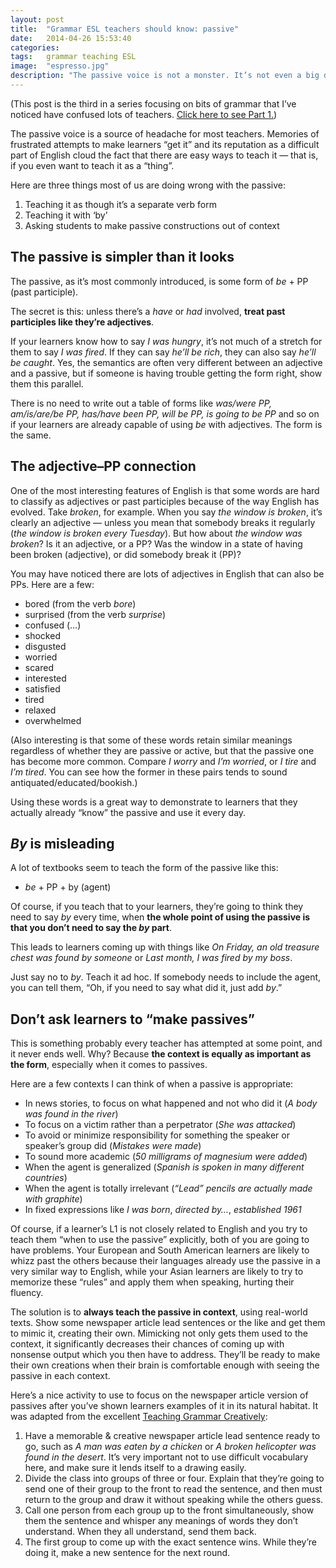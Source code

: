 ```yaml
---
layout: post
title:  "Grammar ESL teachers should know: passive"
date:   2014-04-26 15:53:40
categories:
tags:   grammar teaching ESL
image:  "espresso.jpg"
description: "The passive voice is not a monster. It’s not even a big deal."
---
```


(This post is the third in a series focusing on bits of grammar that I’ve noticed have confused lots of teachers. [Click here to see Part 1.][part1])

The passive voice is a source of headache for most teachers. Memories of frustrated attempts to make learners “get it” and its reputation as a difficult part of English cloud the fact that there are easy ways to teach it &mdash; that is, if you even want to teach it as a “thing”.

Here are three things most of us are doing wrong with the passive:

1. Teaching it as though it’s a separate verb form
2. Teaching it with ‘by’
3. Asking students to make passive constructions out of context

## The passive is simpler than it looks ##

The passive, as it’s most commonly introduced, is some form of *be* + PP (past participle).

The secret is this: unless there’s a *have* or *had* involved, **treat past participles like they’re adjectives**.

If your learners know how to say *I was hungry*, it’s not much of a stretch for them to say *I was fired*. If they can say *he’ll be rich*, they can also say *he’ll be caught*. Yes, the semantics are often very different between an adjective and a passive, but if someone is having trouble getting the form right, show them this parallel.

There is no need to write out a table of forms like *was/were PP, am/is/are/be PP, has/have been PP, will be PP, is going to be PP* and so on if your learners are already capable of using *be* with adjectives. The form is the same.

## The adjective–PP connection ##

One of the most interesting features of English is that some words are hard to classify as adjectives or past participles because of the way English has evolved. Take *broken*, for example. When you say *the window is broken*, it’s clearly an adjective &mdash; unless you mean that somebody breaks it regularly (*the window is broken every Tuesday*). But how about *the window was broken*? Is it an adjective, or a PP? Was the window in a state of having been broken (adjective), or did somebody break it (PP)?

You may have noticed there are lots of adjectives in English that can also be PPs. Here are a few:

- bored (from the verb *bore*)
- surprised (from the verb *surprise*)
- confused (…)
- shocked
- disgusted
- worried
- scared
- interested
- satisfied
- tired
- relaxed
- overwhelmed

(Also interesting is that some of these words retain similar meanings regardless of whether they are passive or active, but that the passive one has become more common. Compare *I worry* and *I’m worried*, or *I tire* and *I’m tired*. You can see how the former in these pairs tends to sound antiquated/educated/bookish.)

Using these words is a great way to demonstrate to learners that they actually already “know” the passive and use it every day.

## *By* is misleading ##

A lot of textbooks seem to teach the form of the passive like this:

- *be* + PP + by (agent)

Of course, if you teach that to your learners, they’re going to think they need to say *by* every time, when **the whole point of using the passive is that you don’t need to say the *by* part**.

This leads to learners coming up with things like *On Friday, an old treasure chest was found by someone* or *Last month, I was fired by my boss*.

Just say no to *by*. Teach it ad hoc. If somebody needs to include the agent, you can tell them, “Oh, if you need to say what did it, just add *by*.”

## Don’t ask learners to “make passives” ##

This is something probably every teacher has attempted at some point, and it never ends well. Why? Because **the context is equally as important as the form**, especially when it comes to passives.

Here are a few contexts I can think of when a passive is appropriate:

- In news stories, to focus on what happened and not who did it (*A body was found in the river*)
- To focus on a victim rather than a perpetrator (*She was attacked*)
- To avoid or minimize responsibility for something the speaker or speaker’s group did (*Mistakes were made*)
- To sound more academic (*50 milligrams of magnesium were added*)
- When the agent is generalized (*Spanish is spoken in many different countries*)
- When the agent is totally irrelevant (*“Lead” pencils are actually made with graphite*)
- In fixed expressions like *I was born*, *directed by…*, *established 1961*

Of course, if a learner’s L1 is not closely related to English and you try to teach them “when to use the passive” explicitly, both of you are going to have problems. Your European and South American learners are likely to whizz past the others because their languages already use the passive in a very similar way to English, while your Asian learners are likely to try to memorize these “rules” and apply them when speaking, hurting their fluency.

The solution is to **always teach the passive in context**, using real-world texts. Show some newspaper article lead sentences or the like and get them to mimic it, creating their own. Mimicking not only gets them used to the context, it significantly decreases their chances of coming up with nonsense output which you then have to address. They’ll be ready to make their own creations when their brain is comfortable enough with seeing the passive in each context.

Here’s a nice activity to use to focus on the newspaper article version of passives after you’ve shown learners examples of it in its natural habitat. It was adapted from the excellent [Teaching Grammar Creatively][tgc]:

1. Have a memorable & creative newspaper article lead sentence ready to go, such as *A man was eaten by a chicken* or *A broken helicopter was found in the desert*. It’s very important not to use difficult vocabulary here, and make sure it lends itself to a drawing easily.
2. Divide the class into groups of three or four. Explain that they’re going to send one of their group to the front to read the sentence, and then must return to the group and draw it without speaking while the others guess.
3. Call one person from each group up to the front simultaneously, show them the sentence and whisper any meanings of words they don’t understand. When they all understand, send them back.
4. The first group to come up with the exact sentence wins. While they’re doing it, make a new sentence for the next round.

[part1]:  http://sebpearce.com/blog/transitivity
[tgc]: http://amzn.com/0521716098